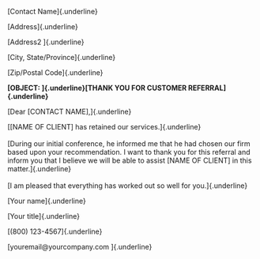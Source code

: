 [Contact Name]{.underline}

[Address]{.underline}

[Address2 ]{.underline}

[City, State/Province]{.underline}

[Zip/Postal Code]{.underline}

**[OBJECT: ]{.underline}[THANK YOU FOR CUSTOMER REFERRAL]{.underline}**

[Dear \[CONTACT NAME\],]{.underline}

[\[NAME OF CLIENT\] has retained our services.]{.underline}\
\
[During our initial conference, he informed me that he had chosen our
firm based upon your recommendation. I want to thank you for this
referral and inform you that I believe we will be able to assist \[NAME
OF CLIENT\] in this matter.]{.underline}\
\
[I am pleased that everything has worked out so well for
you.]{.underline}

[Your name]{.underline}

[Your title]{.underline}

[(800) 123-4567]{.underline}

[youremail\@yourcompany.com ]{.underline}
